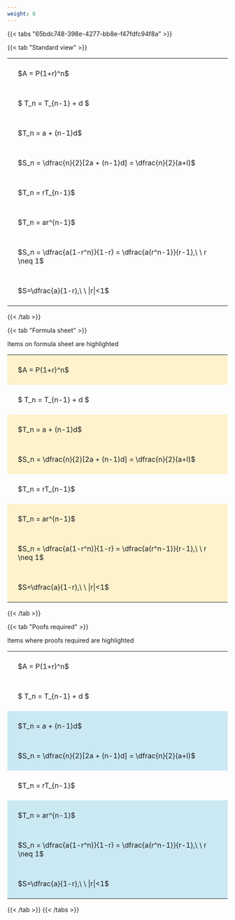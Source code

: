 ```yaml
---
weight: 8
---
```


{{< tabs "65bdc748-398e-4277-bb8e-f47fdfc94f8a" >}}

{{< tab "Standard view" >}}

<style type="text/css">
#T_16214 th.col_heading {
  text-align: left;
  font-size: 1em;
}
#T_16214 td {
  text-align: left;
  font-size: 1em;
  padding: 1.5em;
}
</style>
<table id="T_16214">
  <thead>
  </thead>
  <tbody>
    <tr>
      <td id="T_16214_row0_col0" class="data row0 col0" >$A = P(1+r)^n$</td>
    </tr>
    <tr>
      <td id="T_16214_row1_col0" class="data row1 col0" >$ T_n = T_{n-1} + d $</td>
    </tr>
    <tr>
      <td id="T_16214_row2_col0" class="data row2 col0" >$T_n = a + (n-1)d$</td>
    </tr>
    <tr>
      <td id="T_16214_row3_col0" class="data row3 col0" >$S_n = \dfrac{n}{2}[2a + (n-1)d] = \dfrac{n}{2}(a+l)$</td>
    </tr>
    <tr>
      <td id="T_16214_row4_col0" class="data row4 col0" >$T_n = rT_{n-1}$</td>
    </tr>
    <tr>
      <td id="T_16214_row5_col0" class="data row5 col0" >$T_n = ar^{n-1}$</td>
    </tr>
    <tr>
      <td id="T_16214_row6_col0" class="data row6 col0" >$S_n = \dfrac{a(1-r^n)}{1-r} = \dfrac{a(r^n-1)}{r-1},\ \  r \neq 1$</td>
    </tr>
    <tr>
      <td id="T_16214_row7_col0" class="data row7 col0" >$S=\dfrac{a}{1-r},\ \ |r|<1$</td>
    </tr>
  </tbody>
</table>
{{< /tab >}}

{{< tab "Formula sheet" >}}

Items on formula sheet are highlighted 
<br>
<style type="text/css">
#T_09022 th.col_heading {
  text-align: left;
  font-size: 1em;
}
#T_09022 td {
  text-align: left;
  font-size: 1em;
  padding: 1.5em;
}
#T_09022_row0_col0, #T_09022_row2_col0, #T_09022_row3_col0, #T_09022_row5_col0, #T_09022_row6_col0, #T_09022_row7_col0 {
  background-color: rgba(255,194,10, 0.2);
}
#T_09022_row1_col0, #T_09022_row4_col0 {
  background-color: rgba(0,0,0,0);
}
</style>
<table id="T_09022">
  <thead>
  </thead>
  <tbody>
    <tr>
      <td id="T_09022_row0_col0" class="data row0 col0" >$A = P(1+r)^n$</td>
    </tr>
    <tr>
      <td id="T_09022_row1_col0" class="data row1 col0" >$ T_n = T_{n-1} + d $</td>
    </tr>
    <tr>
      <td id="T_09022_row2_col0" class="data row2 col0" >$T_n = a + (n-1)d$</td>
    </tr>
    <tr>
      <td id="T_09022_row3_col0" class="data row3 col0" >$S_n = \dfrac{n}{2}[2a + (n-1)d] = \dfrac{n}{2}(a+l)$</td>
    </tr>
    <tr>
      <td id="T_09022_row4_col0" class="data row4 col0" >$T_n = rT_{n-1}$</td>
    </tr>
    <tr>
      <td id="T_09022_row5_col0" class="data row5 col0" >$T_n = ar^{n-1}$</td>
    </tr>
    <tr>
      <td id="T_09022_row6_col0" class="data row6 col0" >$S_n = \dfrac{a(1-r^n)}{1-r} = \dfrac{a(r^n-1)}{r-1},\ \  r \neq 1$</td>
    </tr>
    <tr>
      <td id="T_09022_row7_col0" class="data row7 col0" >$S=\dfrac{a}{1-r},\ \ |r|<1$</td>
    </tr>
  </tbody>
</table>
{{< /tab >}}

{{< tab "Poofs required" >}}

Items where proofs required are highlighted 
<br>
<style type="text/css">
#T_6967e th.col_heading {
  text-align: left;
  font-size: 1em;
}
#T_6967e td {
  text-align: left;
  font-size: 1em;
  padding: 1.5em;
}
#T_6967e_row0_col0, #T_6967e_row1_col0, #T_6967e_row4_col0 {
  background-color: rgba(0,0,0,0);
}
#T_6967e_row2_col0, #T_6967e_row3_col0, #T_6967e_row5_col0, #T_6967e_row6_col0, #T_6967e_row7_col0 {
  background-color: rgba(0,150,200, 0.2);
}
</style>
<table id="T_6967e">
  <thead>
  </thead>
  <tbody>
    <tr>
      <td id="T_6967e_row0_col0" class="data row0 col0" >$A = P(1+r)^n$</td>
    </tr>
    <tr>
      <td id="T_6967e_row1_col0" class="data row1 col0" >$ T_n = T_{n-1} + d $</td>
    </tr>
    <tr>
      <td id="T_6967e_row2_col0" class="data row2 col0" >$T_n = a + (n-1)d$</td>
    </tr>
    <tr>
      <td id="T_6967e_row3_col0" class="data row3 col0" >$S_n = \dfrac{n}{2}[2a + (n-1)d] = \dfrac{n}{2}(a+l)$</td>
    </tr>
    <tr>
      <td id="T_6967e_row4_col0" class="data row4 col0" >$T_n = rT_{n-1}$</td>
    </tr>
    <tr>
      <td id="T_6967e_row5_col0" class="data row5 col0" >$T_n = ar^{n-1}$</td>
    </tr>
    <tr>
      <td id="T_6967e_row6_col0" class="data row6 col0" >$S_n = \dfrac{a(1-r^n)}{1-r} = \dfrac{a(r^n-1)}{r-1},\ \  r \neq 1$</td>
    </tr>
    <tr>
      <td id="T_6967e_row7_col0" class="data row7 col0" >$S=\dfrac{a}{1-r},\ \ |r|<1$</td>
    </tr>
  </tbody>
</table>
{{< /tab >}}
{{< /tabs >}}